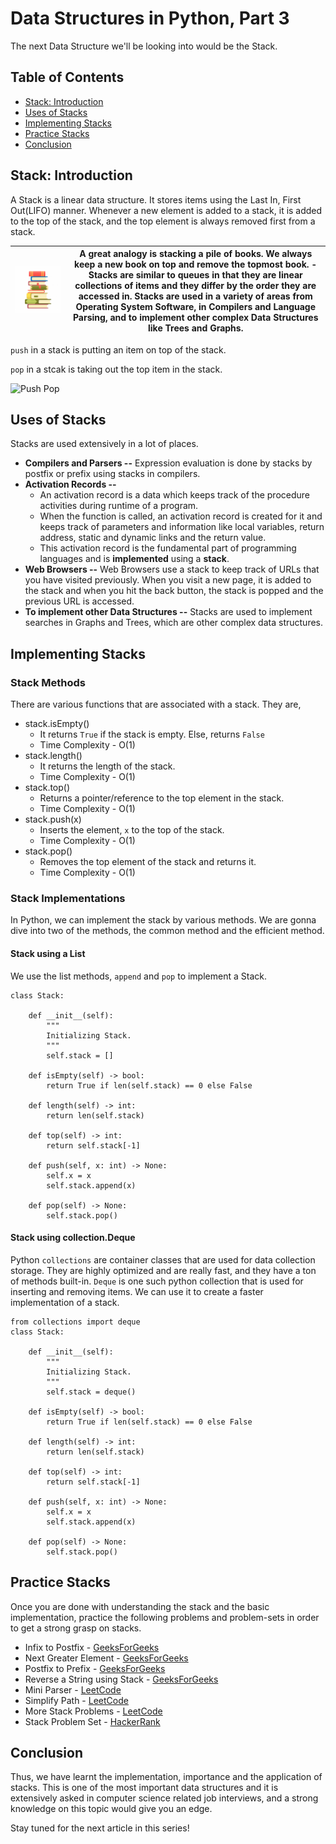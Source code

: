 # Data Structures in Python, Part 3

The next Data Structure we'll be looking into would be the Stack.

## Table of Contents

- [Stack: Introduction](#stack:-introduction)
- [Uses of Stacks](#uses-of-stacks)
- [Implementing Stacks](#implementing-stacks)
- [Practice Stacks](#practice-stacks)
- [Conclusion](#conclusion)

## Stack: Introduction
A Stack is a linear data structure. It stores items using the Last In, First Out(LIFO) manner. Whenever a new element is added to a stack, it is added to the top of the stack, and the top element is always removed first from a stack.

| ![Stack, Books](/pythonDS/stacks/images/stack-books.jpg) | A great analogy is stacking a pile of books. We always keep a new book on top and remove the topmost book. - Stacks are similar to queues in that they are linear collections of items and they differ by the order they are accessed in. Stacks are used in a variety of areas from Operating System Software, in Compilers and Language Parsing, and to implement other complex Data Structures like Trees and Graphs. |
|:---:|:---:|

```push``` in a stack is putting an item on top of the stack.

```pop``` in a stcak is taking out the top item in the stack.

![Push Pop](/pythonDS/stacks/images/pushpop.png)

## Uses of Stacks
Stacks are used extensively in a lot of places.

- **Compilers and Parsers --** Expression evaluation is done by stacks by postfix or prefix using stacks in compilers.
- **Activation Records --** 
    - An activation record is a data which keeps track of the procedure activities during runtime of a program.
    - When the function is called, an activation record is created for it and keeps track of parameters and information like local variables, return address, static and dynamic links and the return value.
    - This activation record is the fundamental part of programming languages and is **implemented** using a **stack**.
- **Web Browsers --** Web Browsers use a stack to keep track of URLs that you have visited previously. When you visit a new page, it is added to the stack and when you hit the back button, the stack is popped and the previous URL is accessed.
- **To implement other Data Structures --** Stacks are used to implement searches in Graphs and Trees, which are other complex data structures.

## Implementing Stacks

### Stack Methods
There are various functions that are associated with a stack. They are,
- stack.isEmpty()
    - It returns ```True``` if the stack is empty. Else, returns ```False```
    - Time Complexity - O(1)
- stack.length()
    - It returns the length of the stack.
    - Time Complexity - O(1)
- stack.top()
    - Returns a pointer/reference to the top element in the stack.
    - Time Complexity - O(1)
- stack.push(x)
    - Inserts the element, ```x``` to the top of the stack.
    - Time Complexity - O(1)
- stack.pop()
    - Removes the top element of the stack and returns it.
    - Time Complexity - O(1)

### Stack Implementations

In Python, we can implement the stack by various methods. We are gonna dive into two of the methods, the common method and the efficient method.

#### Stack using a List
We use the list methods, ```append``` and ```pop``` to implement a Stack.

```
class Stack:

    def __init__(self):
        """
        Initializing Stack.
        """
        self.stack = []

    def isEmpty(self) -> bool:
        return True if len(self.stack) == 0 else False

    def length(self) -> int:
        return len(self.stack)
    
    def top(self) -> int:
        return self.stack[-1]  

    def push(self, x: int) -> None:
        self.x = x
        self.stack.append(x)       

    def pop(self) -> None:
        self.stack.pop()
```

#### Stack using collection.Deque
Python ```collections``` are container classes that are used for data collection storage. They are highly optimized and are really fast, and they have a ton of methods built-in.
```Deque``` is one such python collection that is used for inserting and removing items. We can use it to create a faster implementation of a stack.

```
from collections import deque
class Stack:

    def __init__(self):
        """
        Initializing Stack.
        """
        self.stack = deque()

    def isEmpty(self) -> bool:
        return True if len(self.stack) == 0 else False

    def length(self) -> int:
        return len(self.stack)
    
    def top(self) -> int:
        return self.stack[-1]  

    def push(self, x: int) -> None:
        self.x = x
        self.stack.append(x)   

    def pop(self) -> None:
        self.stack.pop()
```

## Practice Stacks
Once you are done with understanding the stack and the basic implementation, practice the following problems and problem-sets in order to get a strong grasp on stacks.

- Infix to Postfix - [GeeksForGeeks](https://www.geeksforgeeks.org/stack-set-2-infix-to-postfix/)
- Next Greater Element - [GeeksForGeeks](https://www.geeksforgeeks.org/next-greater-element/)
- Postfix to Prefix - [GeeksForGeeks](https://www.geeksforgeeks.org/postfix-prefix-conversion/)
- Reverse a String using Stack - [GeeksForGeeks](https://www.geeksforgeeks.org/stack-set-3-reverse-string-using-stack/)
- Mini Parser - [LeetCode](https://leetcode.com/problems/mini-parser/)
- Simplify Path - [LeetCode](https://leetcode.com/problems/simplify-path/)
- More Stack Problems - [LeetCode](https://leetcode.com/tag/stack/)
- Stack Problem Set - [HackerRank](https://www.hackerrank.com/domains/data-structures?filters%5Bsubdomains%5D%5B%5D=stacks)

## Conclusion
Thus, we have learnt the implementation, importance and the application of stacks. This is one of the most important data structures and it is extensively asked in computer science related job interviews, and a strong knowledge on this topic would give you an edge.

Stay tuned for the next article in this series!